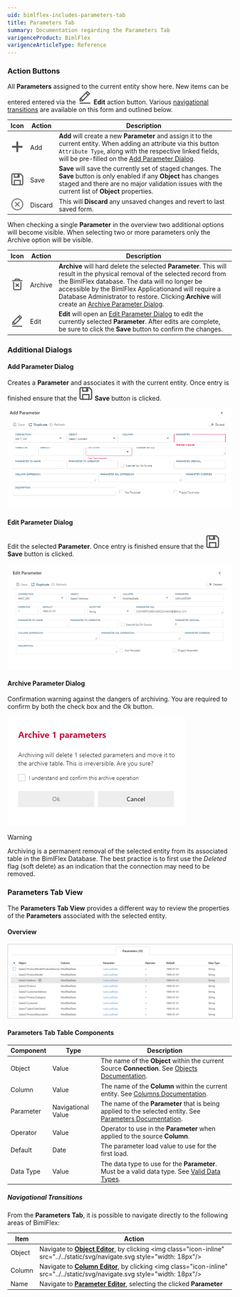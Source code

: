 ```yaml
---
uid: bimlflex-includes-parameters-tab
title: Parameters Tab
summary: Documentation regarding the Parameters Tab
varigenceProduct: BimlFlex
varigenceArticleType: Reference
---
```

### Action Buttons

All **Parameters** assigned to the current entity show here.  New items can be entered entered via the <img class="icon-inline" src="../../static/svg/edit.svg" /> **Edit** action button.  Various [navigational transitions](#navigational-transitions) are available on this form and outlined below.

|Icon|Action|Description|
|-|-|-|
|<div class="icon-col m-5" ><img src="../../static/svg/add.svg" /></div>|<span class="nowrap-col m-5">Add</span>|**Add** will create a new **Parameter** and assign it to the current entity.  When adding an attribute via this button `Attribute Type`, along with the respective linked fields, will be pre-filled on the [Add Parameter Dialog](#add-parameter-dialog).|
| <div class="icon-col m-5"><img src="../../static/svg/save.svg" /></div>           | <span class="nowrap-col m-5">Save</span>    | **Save** will save the currently set of staged changes.  The **Save** button is only enabled if any **Object** has changes staged and there are no major validation issues with the current list of **Object** properties.                                                                                                                                              |
| <div class="icon-col m-5"><img src="../../static/svg/discard.svg" /></div> | Discard | This will **Discard** any unsaved changes and revert to last saved form.|

When checking a single **Parameter** in the overview two additional options will become visible. When selecting two or more parameters only the Archive option will be visible.

| Icon| Action| Description|
| ----| ----- | ---------- |
|<div class="icon-col m-5" ><img src="../../static/svg/archive-delete.svg" /></div>|<span class="nowrap-col m-5">Archive</span>|**Archive** will hard delete the selected **Parameter**.  This will result in the physical removal of the selected record from the BimlFlex database.  The data will no longer be accessible by the BimlFlex Applicationand will require a Database Administrator to restore. Clicking **Archive** will create an [Archive Parameter Dialog](#archive-parameter-dialog).|
|<div class="icon-col m-5" ><img src="../../static/svg/edit.svg" /></div>|<span class="nowrap-col m-5">Edit</span>|**Edit** will open an [Edit Parameter Dialog](#edit-parameter-dialog) to edit the currently selected **Parameter**.  After edits are complete, be sure to click the **Save** button to confirm the changes.|

### Additional Dialogs

#### Add Parameter Dialog

Creates a **Parameter** and associates it with the current entity.  Once entry is finished ensure that the <img class="icon-inline" src="../../static/svg/save.svg" /> **Save** button is clicked.

![Add Parameter Dialog - mtb-20-image](../../static/img/bimlflex-dialog-add-parameter.png "Add Parameter Dialog")

#### Edit Parameter Dialog

Edit the selected **Parameter**.  Once entry is finished ensure that the <img class="icon-inline" src="../../static/svg/save.svg" /> **Save** button is clicked.

![Edit Parameter Dialog -mtb-20-image](../../static/img/bimlflex-dialog-edit-parameter.png "Edit Parameter Dialog")

#### Archive Parameter Dialog

Confirmation warning against the dangers of archiving.  You are required to confirm by both the check box and the *Ok* button.

![Archive Multiple Parameters Dialog - mtb-20-image](../../static/img/bimlflex-dialog-archive-parameter-list.png "Archive Multiple Parameters Dialog")

>[!WARNING]
> Archiving is a permanent removal of the selected entity from its associated table in the BimlFlex Database. The best practice is to first use the *Deleted* flag (soft delete) as an indication that the connection may need to be removed.

### Parameters Tab View

The **Parameters Tab View** provides a different way to review the properties of the **Parameters** associated with the selected entity.
#### Overview

<img
    src="../../static/img/bimlflex-tab-parameters-table.png"
    class="border-image"
    style="border:1px solid #CCC;"
    title="Parameters Tab - Table Descriptions"
/>

#### Parameters Tab Table Components

| Component        | Type                 | Description                        |
| ---------------- | -------------------- | ---------------------------------- |
| Object           | Value                | The name of the **Object** within the current Source **Connection**. See [Objects Documentation](xref:bimlflex-object-editor).|
| Column           | Value                | The name of the **Column** within the current entity. See [Columns Documentation](xref:bimlflex-column-editor).|
| Parameter        | Navigational Value   | The name of the **Parameter** that is being applied to the selected entity. See [Parameters Documentation](xref:bimlflex-parameter-editor).  |
| Operator         | Value                | Operator to use in the **Parameter** when applied to the source **Column**. |
| Default          | Date                 | The parameter load value to use for the first load.          |
| Data Type        | Value                | The data type to use for the **Parameter**.  Must be a valid data type. See [Valid Data Types](xref:bimlflex-metadata-static-values#data-types). |

##### Navigational Transitions

From the **Parameters Tab**, it is possible to navigate directly to the following areas of BimlFlex:

|Item|Action|
|-|-|
|Object|Navigate to [**Object Editor**](xref:bimlflex-object-editor), by clicking <img class="icon-inline" src="../../static/svg/navigate.svg style="width: 18px"/> |
|Column|Navigate to [**Column Editor**](xref:bimlflex-column-editor), by clicking <img class="icon-inline" src="../../static/svg/navigate.svg style="width: 18px"/> |
|Name|Navigate to [**Parameter Editor**](xref:bimlflex-parameter-editor), selecting the clicked **Parameter**|
